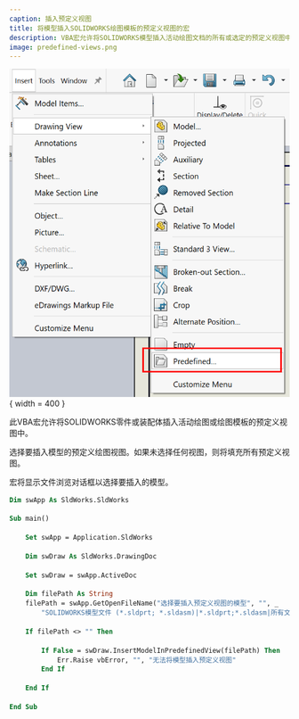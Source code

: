 ```yaml
---
caption: 插入预定义视图
title: 将模型插入SOLIDWORKS绘图模板的预定义视图的宏
description: VBA宏允许将SOLIDWORKS模型插入活动绘图文档的所有或选定的预定义视图中
image: predefined-views.png
---
```

![SOLIDWORKS预定义视图](predefined-views.png){ width = 400 }

此VBA宏允许将SOLIDWORKS零件或装配体插入活动绘图或绘图模板的预定义视图中。

选择要插入模型的预定义绘图视图。如果未选择任何视图，则将填充所有预定义视图。

宏将显示文件浏览对话框以选择要插入的模型。

~~~ vb
Dim swApp As SldWorks.SldWorks

Sub main()

    Set swApp = Application.SldWorks
    
    Dim swDraw As SldWorks.DrawingDoc
    
    Set swDraw = swApp.ActiveDoc
        
    Dim filePath As String
    filePath = swApp.GetOpenFileName("选择要插入预定义视图的模型", "", _
        "SOLIDWORKS模型文件 (*.sldprt; *.sldasm)|*.sldprt;*.sldasm|所有文件 (*.*)|*.*|", 0, "", "")
    
    If filePath <> "" Then
    
        If False = swDraw.InsertModelInPredefinedView(filePath) Then
            Err.Raise vbError, "", "无法将模型插入预定义视图"
        End If
    
    End If
    
End Sub
~~~